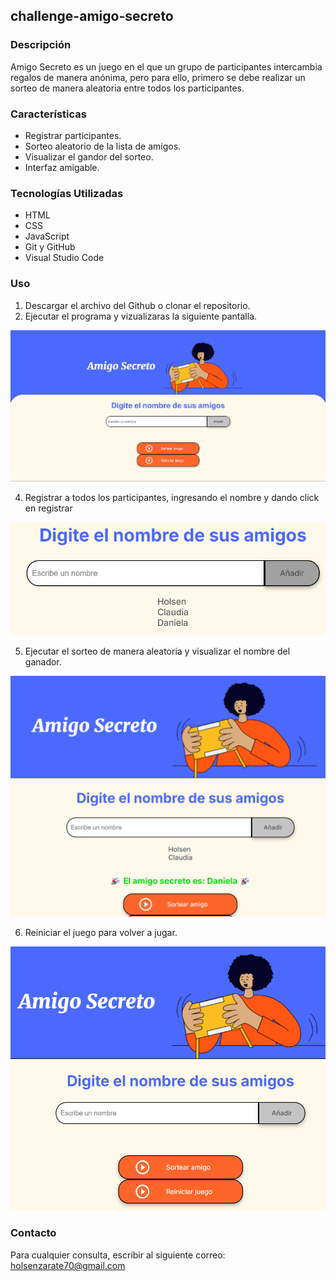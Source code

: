 ## challenge-amigo-secreto

### Descripción
Amigo Secreto es un juego en el que un grupo de participantes intercambia regalos de manera anónima, pero para ello, primero se debe realizar un sorteo de manera aleatoria entre todos los participantes. 

### Características
- Registrar participantes.
- Sorteo aleatorio de la lista de amigos.
- Visualizar el gandor del sorteo.
- Interfaz amigable.

### Tecnologías Utilizadas
- HTML
- CSS
- JavaScript
- Git y GitHub
- Visual Studio Code

### Uso
1. Descargar el archivo del Github o clonar el repositorio.
2. Ejecutar el programa y vizualizaras la siguiente pantalla.

![Logo del proyecto](assets/Pantalla_inicial.png)  

4. Registrar a todos los participantes, ingresando el nombre y dando click en registrar

![Logo](assets/Registrar_amigo.png)

5. Ejecutar el sorteo de manera aleatoria y visualizar el nombre del ganador.

![Logo](assets/Sortear_ganador.png)

6. Reiniciar el juego para volver a jugar.

![Logo](assets/Reiniciar_juego.png)

### Contacto 
Para cualquier consulta, escribir al siguiente correo: holsenzarate70@gmail.com




